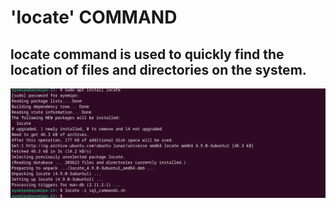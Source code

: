 # 'locate' COMMAND


## locate command  is used to quickly find the location of files and directories on the system.



![Alt text](<images/locate cmd.PNG>)

